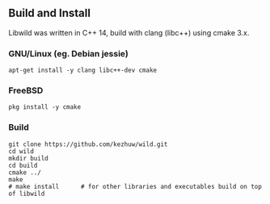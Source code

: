 ## Build and Install

Libwild was written in C++ 14, build with clang (libc++) using cmake 3.x.

### GNU/Linux (eg. Debian jessie)

```shell
apt-get install -y clang libc++-dev cmake
```

### FreeBSD

```shell
pkg install -y cmake
```

### Build

```shell
git clone https://github.com/kezhuw/wild.git
cd wild
mkdir build
cd build
cmake ../
make
# make install      # for other libraries and executables build on top of libwild
```
